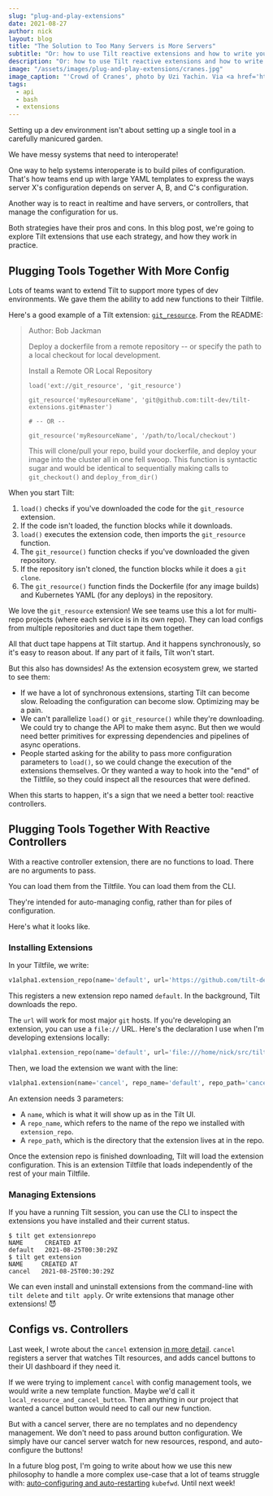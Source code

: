 ```yaml
---
slug: "plug-and-play-extensions"
date: 2021-08-27
author: nick
layout: blog
title: "The Solution to Too Many Servers is More Servers"
subtitle: "Or: how to use Tilt reactive extensions and how to write your own"
description: "Or: how to use Tilt reactive extensions and how to write your own"
image: "/assets/images/plug-and-play-extensions/cranes.jpg"
image_caption: "'Crowd of Cranes', photo by Uzi Yachin. Via <a href='https://www.flickr.com/photos/93402933@N00/389251974'>Flickr</a>."
tags:
  - api
  - bash
  - extensions
---
```


Setting up a dev environment isn't about setting up a single tool in a carefully
manicured garden.

We have messy systems that need to interoperate!

One way to help systems interoperate is to build piles of
configuration. That's how teams end up with large YAML templates to express
the ways server X's configuration depends on server A, B, and C's configuration.

Another way is to react in realtime and have servers, or controllers, that manage the
configuration for us.

Both strategies have their pros and cons. In this blog post, we're going to
explore Tilt extensions that use each strategy, and how they work in practice.

## Plugging Tools Together With More Config

Lots of teams want to extend Tilt to support more types of dev environments. We
gave them the ability to add new functions to their Tiltfile.

Here's a good example of a Tilt extension: [`git_resource`](https://github.com/tilt-dev/tilt-extensions/tree/master/git_resource). From the README:

> Author: Bob Jackman
>
> Deploy a dockerfile from a remote repository -- or specify the path to a local checkout for local development.
>
> Install a Remote OR Local Repository
>
> `load('ext://git_resource', 'git_resource')`
> 
> `git_resource('myResourceName', 'git@github.com:tilt-dev/tilt-extensions.git#master')`
> 
> `# -- OR --`
> 
> `git_resource('myResourceName', '/path/to/local/checkout')`
>
> This will clone/pull your repo, build your dockerfile, and deploy your image
> into the cluster all in one fell swoop. This function is syntactic sugar and
> would be identical to sequentially making calls to `git_checkout()` and
> `deploy_from_dir()`

When you start Tilt:

1. `load()` checks if you've downloaded the code for the `git_resource` extension.
1. If the code isn't loaded, the function blocks while it downloads.
1. `load()` executes the extension code, then imports the `git_resource` function.
1. The `git_resource()` function checks if you've downloaded the given repository.
1. If the repository isn't cloned, the function blocks while it does a `git clone`.
1. The `git_resource()` function finds the Dockerfile (for any image builds) and Kubernetes YAML (for any deploys) in the repository.

We love the `git_resource` extension! We see teams use this a lot for multi-repo
projects (where each service is in its own repo). They can 
load configs from multiple repositories and duct tape them together.

All that duct tape happens at Tilt startup. And it happens synchronously, so it's
easy to reason about. If any part of it fails, Tilt won't start.

But this also has downsides! As the extension ecosystem grew, we started to see them:

- If we have a lot of synchronous extensions, starting Tilt can become
slow. Reloading the configuration can become slow. Optimizing may be a pain.
- We can't parallelize `load()` or `git_resource()` while they're downloading. We
could try to change the API to make them async.  But then we would need better
primitives for expressing dependencies and pipelines of async operations.
- People started asking for the ability to pass more configuration parameters to
`load()`, so we could change the execution of the extensions themselves. Or they
wanted a way to hook into the "end" of the Tiltfile, so they could inspect all
the resources that were defined.

When this starts to happen, it's a sign that we need a better tool: reactive controllers.

## Plugging Tools Together With Reactive Controllers

With a reactive controller extension, there are no functions to load. There are
no arguments to pass.

You can load them from the Tiltfile. You can load them from the CLI.

They're intended for auto-managing config, rather than for
piles of configuration.

Here's what it looks like. 

### Installing Extensions

In your Tiltfile, we write:

```python
v1alpha1.extension_repo(name='default', url='https://github.com/tilt-dev/tilt-extensions')
```

This registers a new extension repo named `default`. In the background, Tilt
downloads the repo.

The `url` will work for most major `git` hosts. If you're developing an extension,
you can use a `file://` URL. Here's the declaration I use when I'm developing extensions
locally:

```python
v1alpha1.extension_repo(name='default', url='file:///home/nick/src/tilt-extensions')
```

Then, we load the extension we want with the line:

```python
v1alpha1.extension(name='cancel', repo_name='default', repo_path='cancel')
```

An extension needs 3 parameters:
- A `name`, which is what it will show up as in the Tilt UI.
- A `repo_name`, which refers to the name of the repo we installed with `extension_repo`.
- A `repo_path`, which is the directory that the extension lives at in the repo.

Once the extension repo is finished downloading, Tilt will load the extension
configuration. This is an extension Tiltfile that loads independently of the rest of your
main Tiltfile.

### Managing Extensions

If you have a running Tilt session, you can use the CLI to inspect the extensions
you have installed and their current status.

```shell
$ tilt get extensionrepo
NAME      CREATED AT
default   2021-08-25T00:30:29Z
$ tilt get extension
NAME     CREATED AT
cancel   2021-08-25T00:30:29Z
```

We can even install and uninstall extensions from the command-line with `tilt
delete` and `tilt apply`. Or write extensions that manage other extensions! 😈

## Configs vs. Controllers

Last week, I wrote about the `cancel` extension [in more detail](https://blog.tilt.dev/2021/08/17/write-more-bash.html). `cancel` registers a server that watches Tilt resources,
and adds cancel buttons to their UI dashboard if they need it. 

If we were trying to implement `cancel` with config management tools, we would
write a new template function. Maybe we'd call it
`local_resource_and_cancel_button`. Then anything in our project that wanted a
cancel button would need to call our new function.

But with a cancel server, there are no templates and no dependency management.
We don't need to pass around button configuration.  We simply have our cancel
server watch for new resources, respond, and auto-configure the buttons!

In a future blog post, I'm going to write about how we use this new philosophy
to handle a more complex use-case that a lot of teams struggle with:
[auto-configuring and
auto-restarting](https://github.com/tilt-dev/tilt-extensions/tree/master/kubefwd)
`kubefwd`. Until next week!
